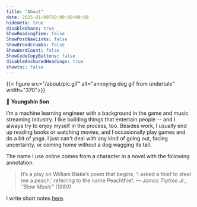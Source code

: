 ```yaml
---
title: "About"
date: 2025-01-09T00:00:00+09:00
hidemeta: true
disableShare: true
ShowReadingTime: false
ShowPostNavLinks: false
ShowBreadCrumbs: false
ShowWordCount: false
ShowCodeCopyButtons: false
disableAnchoredHeadings: true
showtoc: false
---
```

{{< figure src="/about/pic.gif"  alt="annoying dog gif from undertale" width="370">}}

👋 **Youngshin Son**

I’m a machine learning engineer with a background in the game and music streaming industry. I like building things that entertain people -- and I always try to enjoy myself in the process, too. Besides work, I usually end up reading books or watching movies, and I occasionally play games and do a bit of yoga. I just can't deal with any kind of going out, facing uncertainty, or coming home without a dog wagging its tail.

The name I use online comes from a character in a novel with the following annotation:
> It’s a play on William Blake’s poem that begins, ‘I asked a thief to steal me a peach,’ referring to the name Peachthief. — *James Tiptree Jr., “Slow Music” (1980)*

I write short notes [here](https://pizzathief.pages.dev/).